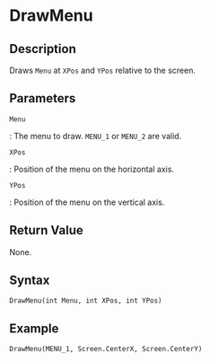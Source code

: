 # DrawMenu

## Description
Draws `Menu` at `XPos` and `YPos` relative to the screen.

## Parameters
`Menu`

:   The menu to draw. `MENU_1` or `MENU_2` are valid.

`XPos`

:   Position of the menu on the horizontal axis.

`YPos`

:   Position of the menu on the vertical axis.

## Return Value
None.

## Syntax
```
DrawMenu(int Menu, int XPos, int YPos)
```

## Example
```
DrawMenu(MENU_1, Screen.CenterX, Screen.CenterY)
```